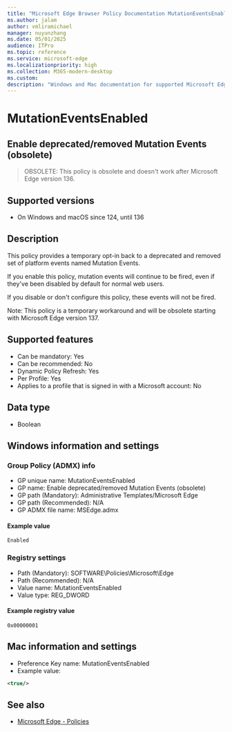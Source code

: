 ```yaml
---
title: "Microsoft Edge Browser Policy Documentation MutationEventsEnabled"
ms.author: jalam
author: vmliramichael
manager: nuyunzhang
ms.date: 05/01/2025
audience: ITPro
ms.topic: reference
ms.service: microsoft-edge
ms.localizationpriority: high
ms.collection: M365-modern-desktop
ms.custom:
description: "Windows and Mac documentation for supported Microsoft Edge Browser policy: Enable deprecated/removed Mutation Events (obsolete)"
---
```


<!--THIS FILE IS AUTOMATICALLY GENERATED. MANUAL CHANGES WILL BE OVERWRITTEN.-->
<!--Please contact the Microsoft Edge Manageability team with any questions.-->

# MutationEventsEnabled

## Enable deprecated/removed Mutation Events (obsolete)
> OBSOLETE: This policy is obsolete and doesn't work after Microsoft Edge version 136.

## Supported versions

- On Windows and macOS since 124, until 136

## Description

This policy provides a temporary opt-in back to a deprecated and removed set of platform events named Mutation Events.

If you enable this policy, mutation events will continue to be fired, even if they've been disabled by default for normal web users.

If you disable or don't configure this policy, these events will not be fired.

Note:
This policy is a temporary workaround and will be obsolete starting with Microsoft Edge version 137.

## Supported features

- Can be mandatory: Yes
- Can be recommended: No
- Dynamic Policy Refresh: Yes
- Per Profile: Yes
- Applies to a profile that is signed in with a Microsoft account: No

## Data type

- Boolean

## Windows information and settings

### Group Policy (ADMX) info

- GP unique name: MutationEventsEnabled
- GP name: Enable deprecated/removed Mutation Events (obsolete)
- GP path (Mandatory): Administrative Templates/Microsoft Edge
- GP path (Recommended): N/A
- GP ADMX file name: MSEdge.admx

#### Example value

```
Enabled
```

### Registry settings

- Path (Mandatory): SOFTWARE\Policies\Microsoft\Edge
- Path (Recommended): N/A
- Value name: MutationEventsEnabled
- Value type: REG_DWORD

#### Example registry value

```
0x00000001
```


## Mac information and settings

- Preference Key name: MutationEventsEnabled
- Example value:

```xml
<true/>
```

## See also
- [Microsoft Edge - Policies](../microsoft-edge-policies.md)
